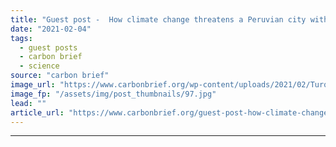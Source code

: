 ```yaml
---
title: "Guest post -  How climate change threatens a Peruvian city with ‘glacial flood’"
date: "2021-02-04"
tags: 
  - guest posts
  - carbon brief
  - science
source: "carbon brief"
image_url: "https://www.carbonbrief.org/wp-content/uploads/2021/02/Turquoise-lake-in-the-andes-mountains-in-peru-e1612455403566-583x372.jpg"
image_fp: "/assets/img/post_thumbnails/97.jpg"
lead: ""
article_url: "https://www.carbonbrief.org/guest-post-how-climate-change-threatens-a-peruvian-city-with-glacial-flood"
---
```


---
